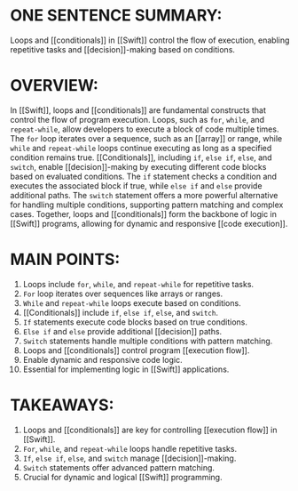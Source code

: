 # ONE SENTENCE SUMMARY:
Loops and [[conditionals]] in [[Swift]] control the flow of execution, enabling repetitive tasks and [[decision]]-making based on conditions.

# OVERVIEW:
In [[Swift]], loops and [[conditionals]] are fundamental constructs that control the flow of program execution. Loops, such as `for`, `while`, and `repeat-while`, allow developers to execute a block of code multiple times. The `for` loop iterates over a sequence, such as an [[array]] or range, while `while` and `repeat-while` loops continue executing as long as a specified condition remains true. [[Conditionals]], including `if`, `else if`, `else`, and `switch`, enable [[decision]]-making by executing different code blocks based on evaluated conditions. The `if` statement checks a condition and executes the associated block if true, while `else if` and `else` provide additional paths. The `switch` statement offers a more powerful alternative for handling multiple conditions, supporting pattern matching and complex cases. Together, loops and [[conditionals]] form the backbone of logic in [[Swift]] programs, allowing for dynamic and responsive [[code execution]].

# MAIN POINTS:
1. Loops include `for`, `while`, and `repeat-while` for repetitive tasks.
2. `For` loop iterates over sequences like arrays or ranges.
3. `While` and `repeat-while` loops execute based on conditions.
4. [[Conditionals]] include `if`, `else if`, `else`, and `switch`.
5. `If` statements execute code blocks based on true conditions.
6. `Else if` and `else` provide additional [[decision]] paths.
7. `Switch` statements handle multiple conditions with pattern matching.
8. Loops and [[conditionals]] control program [[execution flow]].
9. Enable dynamic and responsive code logic.
10. Essential for implementing logic in [[Swift]] applications.

# TAKEAWAYS:
1. Loops and [[conditionals]] are key for controlling [[execution flow]] in [[Swift]].
2. `For`, `while`, and `repeat-while` loops handle repetitive tasks.
3. `If`, `else if`, `else`, and `switch` manage [[decision]]-making.
4. `Switch` statements offer advanced pattern matching.
5. Crucial for dynamic and logical [[Swift]] programming.